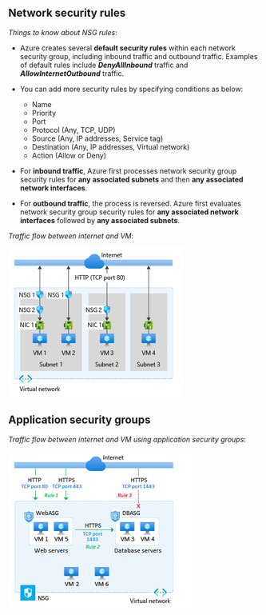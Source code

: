 ## Network security rules
*Things to know about NSG rules*:
- Azure creates several **default security rules** within each network security group, including inbound traffic and outbound traffic. Examples of default rules include ***DenyAllInbound*** traffic and ***AllowInternetOutbound*** traffic.


- You can add more security rules by specifying conditions as below:
    - Name
    - Priority
    - Port
    - Protocol (Any, TCP, UDP)
    - Source (Any, IP addresses, Service tag)
    - Destination (Any, IP addresses, Virtual network)
    - Action (Allow or Deny)

- For **inbound traffic**, Azure first processes network security group security rules for **any associated subnets** and then **any associated network interfaces**.
- For **outbound traffic**, the process is reversed. Azure first evaluates network security group security rules for **any associated network interfaces** followed by **any associated subnets**.

*Traffic flow between internet and VM*:

![alt text](image-2.png)

## Application security groups
*Traffic flow between internet and VM using application security groups*:

![alt text](image-3.png)